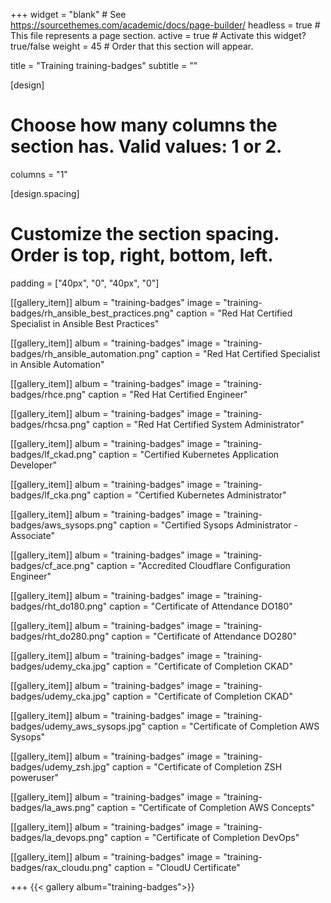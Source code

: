 +++
widget = "blank"  # See https://sourcethemes.com/academic/docs/page-builder/
headless = true  # This file represents a page section.
active = true  # Activate this widget? true/false
weight = 45  # Order that this section will appear.

title = "Training training-badges"
subtitle = ""

[design]
  # Choose how many columns the section has. Valid values: 1 or 2.
  columns = "1"

[design.spacing]
  # Customize the section spacing. Order is top, right, bottom, left.
  padding = ["40px", "0", "40px", "0"]

[[gallery_item]]
  album = "training-badges"
  image = "training-badges/rh_ansible_best_practices.png"
  caption = "Red Hat Certified Specialist in Ansible Best Practices"

[[gallery_item]]
  album = "training-badges"
  image = "training-badges/rh_ansible_automation.png"
  caption = "Red Hat Certified Specialist in Ansible Automation"

[[gallery_item]]
  album = "training-badges"
  image = "training-badges/rhce.png"
  caption = "Red Hat Certified Engineer"

[[gallery_item]]
  album = "training-badges"
  image = "training-badges/rhcsa.png"
  caption = "Red Hat Certified System Administrator"

[[gallery_item]]
  album = "training-badges"
  image = "training-badges/lf_ckad.png"
  caption = "Certified Kubernetes Application Developer"

[[gallery_item]]
  album = "training-badges"
  image = "training-badges/lf_cka.png"
  caption = "Certified Kubernetes Administrator"

[[gallery_item]]
  album = "training-badges"
  image = "training-badges/aws_sysops.png"
  caption = "Certified Sysops Administrator - Associate"

[[gallery_item]]
  album = "training-badges"
  image = "training-badges/cf_ace.png"
  caption = "Accredited Cloudflare Configuration Engineer"

[[gallery_item]]
  album = "training-badges"
  image = "training-badges/rht_do180.png"
  caption = "Certificate of Attendance DO180"

[[gallery_item]]
  album = "training-badges"
  image = "training-badges/rht_do280.png"
  caption = "Certificate of Attendance DO280"

[[gallery_item]]
  album = "training-badges"
  image = "training-badges/udemy_cka.jpg"
  caption = "Certificate of Completion CKAD"

[[gallery_item]]
  album = "training-badges"
  image = "training-badges/udemy_cka.jpg"
  caption = "Certificate of Completion CKAD"

[[gallery_item]]
  album = "training-badges"
  image = "training-badges/udemy_aws_sysops.jpg"
  caption = "Certificate of Completion AWS Sysops"

[[gallery_item]]
  album = "training-badges"
  image = "training-badges/udemy_zsh.jpg"
  caption = "Certificate of Completion ZSH poweruser"

[[gallery_item]]
  album = "training-badges"
  image = "training-badges/la_aws.png"
  caption = "Certificate of Completion AWS Concepts"

[[gallery_item]]
  album = "training-badges"
  image = "training-badges/la_devops.png"
  caption = "Certificate of Completion DevOps"

[[gallery_item]]
  album = "training-badges"
  image = "training-badges/rax_cloudu.png"
  caption = "CloudU Certificate"

+++
{{< gallery album="training-badges">}}
